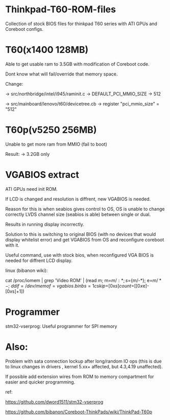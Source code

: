 # Thinkpad-T60-ROM-files
Collection of stock BIOS files for thinkpad T60 series with ATI GPUs and Coreboot configs.


# T60(x1400 128MB)
Able to get usable ram to 3.5GB with modification of Coreboot code.

Dont know what will fail/override that memory space.

Change:

  -> src/northbridge/intel/i945/raminit.c -> DEFAULT_PCI_MMIO_SIZE -> 512
  
  -> src/mainboard/lenovo/t60/devicetree.cb -> register "pci_mmio_size" = "512"

# T60p(v5250 256MB)
Unable to get more ram from MMIO (fail to boot)

Result:
  -> 3.2GB only

# VGABIOS extract 
ATI GPUs need init ROM.

If LCD is changed and resolution is diffrent, new VGABIOS is needed.

Reason for this is when seabios gives control to OS, OS is unable to change correctly LVDS channel size (seabios is able) between single or dual.

Results in running display incorrectly.

Solution to this is switching to original BIOS (with no devices that would display whitelist error) and get VGABIOS from OS and reconfigure coreboot with it.


Useful command, use with stock bios, when reconfigured VGA BIOS is needed for diffrent LCD display.

linux (bibanon wiki):

cat /proc/iomem | grep 'Video ROM' | (read m; m=${m/ :*}; s=${m/-*}; e=${m/*-}; \
dd if=/dev/mem of=vgabios.bin bs=1c skip=$[0x$s] count=$[$[0x$e]-$[0x$s]+1])

# Programmer
stm32-vserprog:
Useful programmer for SPI memory

# Also:

Problem with sata connection lockup after long/random IO ops (this is due to linux changes in drivers , kernel 5.xx+ affected, but 4.3,4.19 unaffected).

If possible add extension wires from ROM to memory compartment for easier and quicker programming.

ref:

https://github.com/dword1511/stm32-vserprog

https://github.com/bibanon/Coreboot-ThinkPads/wiki/ThinkPad-T60p
